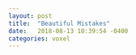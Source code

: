 ```yaml
---
layout: post
title:  "Beautiful Mistakes"
date:   2018-08-13 10:39:54 -0400
categories: voxel
---
```



